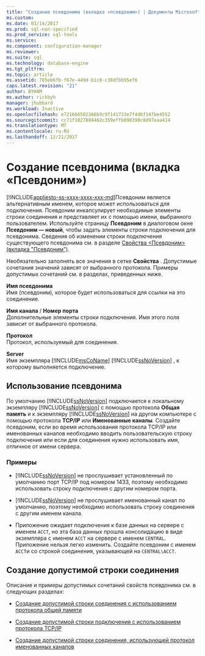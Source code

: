 ```yaml
---
title: "Создание псевдонима (вкладка «псевдоним») | Документы Microsoft"
ms.custom: 
ms.date: 03/14/2017
ms.prod: sql-non-specified
ms.prod_service: sql-tools
ms.service: 
ms.component: configuration-manager
ms.reviewer: 
ms.suite: sql
ms.technology: database-engine
ms.tgt_pltfrm: 
ms.topic: article
ms.assetid: 785eb6fb-f67e-449d-b1c8-c38dfbb95ef6
caps.latest.revision: "21"
author: BYHAM
ms.author: rickbyh
manager: jhubbard
ms.workload: Inactive
ms.openlocfilehash: e721666582366b9c9f141723e7f4d6f14fbe4552
ms.sourcegitcommit: cc71f1027884462c359effb898390c8d97eaa414
ms.translationtype: MT
ms.contentlocale: ru-RU
ms.lasthandoff: 12/21/2017
---
```

# <a name="new-alias-alias-tab"></a>Создание псевдонима (вкладка «Псевдоним»)
[!INCLUDE[appliesto-ss-xxxx-xxxx-xxx-md](../../includes/appliesto-ss-xxxx-xxxx-xxx-md.md)]Псевдоним является альтернативным именем, которое может использоваться для подключения. Псевдоним инкапсулирует необходимые элементы строки соединения и представляет их с помощью имени, выбранного пользователем. Используйте страницу **Псевдоним** в диалоговом окне **Псевдоним — новый**, чтобы задать элементы строки подключения для псевдонима. Сведения об изменении строки подключения существующего псевдонима см. в разделе [Свойства &#60;Псевдоним&#62; (вкладка "Псевдоним")](../../tools/configuration-manager/alias-properties-alias-tab.md).  
  
 Необязательно заполнять все значения в сетке **Свойства** . Допустимые сочетания значений зависят от выбранного протокола. Примеры допустимых сочетаний см. в разделах, приведенных ниже.  
  
 **Имя псевдонима**  
 Имя (псевдоним), которое будет использоваться для ссылки на это соединение.  
  
 **Имя канала** / **Номер порта**  
 Дополнительные элементы строки подключения. Имя этого поля зависит от выбранного протокола.  
  
 **Протокол**  
 Протокол, используемый для соединения.  
  
 **Server**  
 Имя экземпляра [!INCLUDE[msCoName](../../includes/msconame-md.md)] [!INCLUDE[ssNoVersion](../../includes/ssnoversion-md.md)] , к которому выполняется подключение.  
  
## <a name="when-to-use-an-alias"></a>Использование псевдонима  
 По умолчанию [!INCLUDE[ssNoVersion](../../includes/ssnoversion-md.md)] подключается к локальному экземпляру [!INCLUDE[ssNoVersion](../../includes/ssnoversion-md.md)] с помощью протокола **Общая память** и к экземпляру [!INCLUDE[ssNoVersion](../../includes/ssnoversion-md.md)] на другом компьютере с помощью протокола **TCP/IP** или **Именованные каналы**. Создайте псевдоним, если во время использования протокола TCP/IP или именованных каналов необходимо вводить пользовательскую строку подключения или если для соединения нужно использовать имя, отличное от имени сервера.  
  
### <a name="examples"></a>Примеры  
  
-   [!INCLUDE[ssNoVersion](../../includes/ssnoversion-md.md)] не прослушивает установленный по умолчанию порт TCP/IP под номером 1433, поэтому необходимо использовать строку подключения с другим номером порта.  
  
-   [!INCLUDE[ssNoVersion](../../includes/ssnoversion-md.md)] не прослушивает именованный канал по умолчанию, поэтому необходимо использовать строку соединения с другим именем канала.  
  
-   Приложение ожидает подключения к базе данных на сервере с именем `ACCT`, но эта база данных прошла консолидацию в виде экземпляра с именем `ACCT` на сервере с именем `CENTRAL`. Приложение нельзя легко изменить. Создайте псевдоним с именем `ACCT`и со строкой соединения, указывающей на `CENTRAL\ACCT`.  
  
## <a name="creating-a-valid-connection-string"></a>Создание допустимой строки соединения  
 Описание и примеры допустимых сочетаний свойств псевдонима см. в следующих разделах:  
  
-   [Создание допустимой строки соединения с использованием протокола общей памяти](../../tools/configuration-manager/creating-a-valid-connection-string-using-shared-memory-protocol.md)  
  
-   [Создание допустимой строки подключения с использованием протокола TCP/IP](../../tools/configuration-manager/creating-a-valid-connection-string-using-tcp-ip.md)  
  
-   [Создание допустимой строки соединения, использующей протокол именованных каналов](http://msdn.microsoft.com/library/90930ff2-143b-4651-8ae3-297103600e4f)  
  
  
